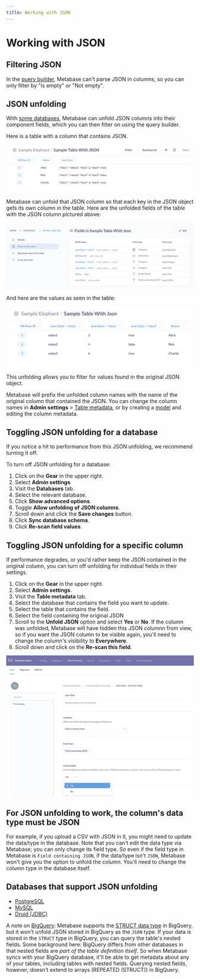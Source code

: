```yaml
---
title: Working with JSON
---
```


# Working with JSON

## Filtering JSON

In the [query builder](../questions/query-builder/editor.md), Metabase can't parse JSON in columns, so you can only filter by "Is empty" or "Not empty".

## JSON unfolding

With [some databases](#databases-that-support-json-unfolding), Metabase can unfold JSON columns into their component fields, which you can then filter on using the query builder.

Here is a table with a column that contains JSON.

![A table with a JSON column](./images/table-with-json-column.png)

Metabase can unfold that JSON column so that each key in the JSON object gets its own column in the table. Here are the unfolded fields of the table with the JSON column pictured above:

![Unfolded fields](./images/unfolded-fields.png)

And here are the values as seen in the table:

![Unfolded values](./images/unfolded-values.png)

This unfolding allows you to filter for values found in the original JSON object.

Metabase will prefix the unfolded column names with the name of the original column that contained the JSON. You can change the column names in **Admin settings** > [Table metadata](metadata-editing.md), or by creating a [model](./models.md) and editing the column metadata.

## Toggling JSON unfolding for a database

If you notice a hit to performance from this JSON unfolding, we recommend turning it off.

To turn off JSON unfolding for a database:

1. Click on the **Gear** in the upper right.
2. Select **Admin settings**
3. Visit the **Databases** tab.
4. Select the relevant database.
5. Click **Show advanced options**.
6. Toggle **Allow unfolding of JSON columns**.
7. Scroll down and click the **Save changes** button.
8. Click **Sync database schema**.
9. Click **Re-scan field values**.

## Toggling JSON unfolding for a specific column

If performance degrades, or you'd rather keep the JSON contained in the original column, you can turn off unfolding for individual fields in their settings.

1. Click on the **Gear** in the upper right.
2. Select **Admin settings**.
3. Visit the **Table metadata** tab.
4. Select the database that contains the field you want to update.
5. Select the table that contains the field.
6. Select the field containing the original JSON
7. Scroll to the **Unfold JSON** option and select **Yes** or **No**. If the column was unfolded, Metabase will have hidden this JSON columnn from view, so if you want the JSON column to be visible again, you'll need to change the column's visibility to **Everywhere**.
8. Scroll down and click on the **Re-scan this field**.

![Unfolded JSON setting](./images/unfold-json-setting.png)

## For JSON unfolding to work, the column's data type must be JSON

For example, if you upload a CSV with JSON in it, you might need to update the data/type in the database. Note that you can't edit the data type via Metabase; you can only change its field type. So even if the field type in Metabase is `Field containing JSON`, if the data/type isn't `JSON`, Metabase won't give you the option to unfold the column. You'll need to change the column type in the database itself.

## Databases that support JSON unfolding

- [PostgreSQL](../databases/connections/postgresql.md)
- [MySQL](../databases/connections/mysql.md)
- [Druid (JDBC)](../databases/connections/druid.md)

A note on [BigQuery](../databases/connections/bigquery.md): Metabase supports the [STRUCT data type](https://cloud.google.com/bigquery/docs/reference/standard-sql/data-types#struct_type) in BigQuery, but it won't unfold JSON stored in BigQuery as the `JSON` type. If your data is stored in the `STRUCT` type in BigQuery, you can query the table's nested fields. Some background here: BigQuery differs from other databases in that nested fields are _part of the table definition itself_. So when Metabase syncs with your BigQuery database, it'll be able to get metadata about any of your tables, including tables with nested fields. Querying nested fields, however, doesn't extend to arrays (REPEATED (STRUCT)) in BigQuery.
